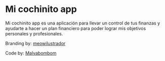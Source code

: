 # Mi cochinito app

Mi cochinito app es una aplicación para llevar un control de tus finanzas y ayudarte a hacer un plan financiero para poder lograr mis objetivos personales y profesionales.

Branding by: [meowilustrador](https://www.instagram.com/meowilustrador/)

Code by: [Malvabombom](https://github.com/malvabombom)
